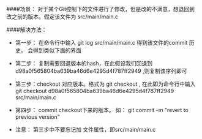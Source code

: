 ####场景： 对于某个Git控制下的文件进行了修改，但是改的不满意，想退回到改之前的版本。假定该文件为 src/main/main.c

####解决方法：

* 第一步： 在命令行中输入 git log src/main/main.c 得到该文件的commit 历史。 会得到类似下面的界面

 

* 第二步： 复制需要回退版本的hash，在此假设我们回退到 d98a0f565804ba639ba46d6e4295d4f787ff2949 ,则复制该序列即可

* 第三步：checkout 对应版本。格式为 git checkout <hash> <filename>, 在此即为命令行中输入 git checkout d98a0f565804ba639ba46d6e4295d4f787ff2949 src/main/main.c

* 第四步： commit checkout下来的版本。 如： git commit -m "revert to previous version"

 

 

* 注意： 第三步中不要忘记加 文件属性，即src/main/main.c